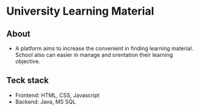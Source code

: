 # University Learning Material

## About
- A platform aims to increase the convenient in finding learning material. School also can easier in manage and orentation their learning objective.

## Teck stack
- Frontend: HTML, CSS, Javascript
- Backend: Java, MS SQL
